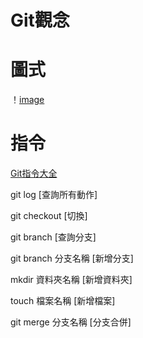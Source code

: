 <h1>Git觀念</h1>
<h1>圖式</h1>

！[image](https://backlog.com/git-tutorial/tw/img/post/stepup/capture_stepup1_5_6.png)

<h1>指令</h1>

[Git指令大全](https://hellojs-tw.github.io/git-101/cheat-sheet.html)

git log [查詢所有動作]

git checkout [切換]

git branch [查詢分支]

git branch 分支名稱 [新增分支]

mkdir 資料夾名稱 [新增資料夾]

touch 檔案名稱 [新增檔案]

git merge 分支名稱 [分支合併]
